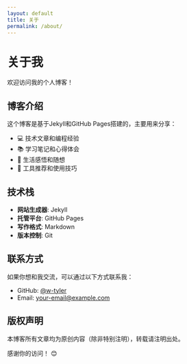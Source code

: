 ```yaml
---
layout: default
title: 关于
permalink: /about/
---
```


# 关于我

欢迎访问我的个人博客！

## 博客介绍

这个博客是基于Jekyll和GitHub Pages搭建的，主要用来分享：

- 💻 技术文章和编程经验
- 📚 学习笔记和心得体会
- 🤔 生活感悟和随想
- 🔧 工具推荐和使用技巧

## 技术栈

- **网站生成器**: Jekyll
- **托管平台**: GitHub Pages
- **写作格式**: Markdown
- **版本控制**: Git

## 联系方式

如果你想和我交流，可以通过以下方式联系我：

- GitHub: [@w-tyler](https://github.com/w-tyler)
- Email: your-email@example.com

## 版权声明

本博客所有文章均为原创内容（除非特别注明），转载请注明出处。

感谢你的访问！ 😊 